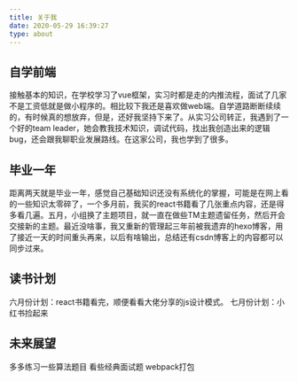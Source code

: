 ```yaml
---
title: 关于我
date: 2020-05-29 16:39:27
type: about
---
```


## 自学前端
接触基本的知识，在学校学习了vue框架，实习时都是走的内推流程，面试了几家不是工资低就是做小程序的。相比较下我还是喜欢做web端。自学道路断断续续的，有时候真的想放弃，但是，还好我坚持下来了。从实习公司转正，我遇到了一个好的team leader，她会教我技术知识，调试代码，找出我创造出来的逻辑bug，还会跟我聊职业发展路线。在这家公司，我也学到了很多。

## 毕业一年
距离两天就是毕业一年，感觉自己基础知识还没有系统化的掌握，可能是在网上看的一些知识太零碎了，一个多月前，我买的react书籍看了几张重点内容，还是得多看几遍。五月，小组换了主题项目，就一直在做些TM主题遗留任务，然后开会交接新的主题。最近没啥事，我又重新的管理起三年前被我遗弃的hexo博客，用了接近一天的时间重头再来，以后有啥输出，总结还有csdn博客上的内容都可以同步过来。

## 读书计划
六月份计划：react书籍看完，顺便看看大佬分享的js设计模式。
七月份计划：小红书捡起来

## 未来展望
多多练习一些算法题目
看些经典面试题
webpack打包
